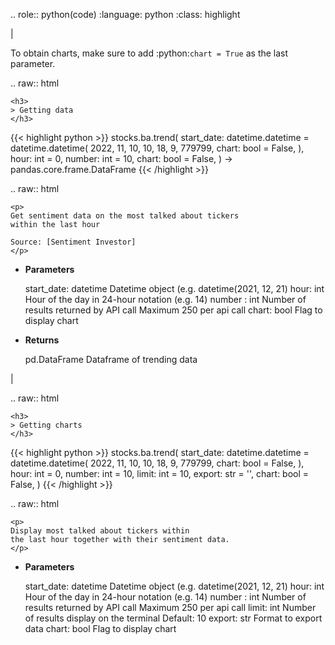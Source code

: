 .. role:: python(code)
    :language: python
    :class: highlight

|

To obtain charts, make sure to add :python:`chart = True` as the last parameter.

.. raw:: html

    <h3>
    > Getting data
    </h3>

{{< highlight python >}}
stocks.ba.trend(
    start_date: datetime.datetime = datetime.datetime(
    2022, 11, 10, 10, 18, 9, 779799, chart: bool = False,
), hour: int = 0,
    number: int = 10,
    chart: bool = False,
) -> pandas.core.frame.DataFrame
{{< /highlight >}}

.. raw:: html

    <p>
    Get sentiment data on the most talked about tickers
    within the last hour

    Source: [Sentiment Investor]
    </p>

* **Parameters**

    start_date: datetime
        Datetime object (e.g. datetime(2021, 12, 21)
    hour: int
        Hour of the day in 24-hour notation (e.g. 14)
    number : int
        Number of results returned by API call
        Maximum 250 per api call
    chart: bool
       Flag to display chart


* **Returns**

    pd.DataFrame
        Dataframe of trending data

|

.. raw:: html

    <h3>
    > Getting charts
    </h3>

{{< highlight python >}}
stocks.ba.trend(
    start_date: datetime.datetime = datetime.datetime(
    2022, 11, 10, 10, 18, 9, 779799, chart: bool = False,
), hour: int = 0,
    number: int = 10,
    limit: int = 10,
    export: str = '',
    chart: bool = False,
)
{{< /highlight >}}

.. raw:: html

    <p>
    Display most talked about tickers within
    the last hour together with their sentiment data.
    </p>

* **Parameters**

    start_date: datetime
        Datetime object (e.g. datetime(2021, 12, 21)
    hour: int
        Hour of the day in 24-hour notation (e.g. 14)
    number : int
        Number of results returned by API call
        Maximum 250 per api call
    limit: int
        Number of results display on the terminal
        Default: 10
    export: str
        Format to export data
    chart: bool
       Flag to display chart


